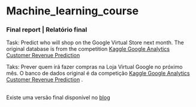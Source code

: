 # Machine_learning_course

### Final report | Relatório final

Task: Predict who will shop on the Google Virtual Store next month. The original database is from the competition [Kaggle Google Analytics Customer Revenue Prediction](https://www.kaggle.com/c/ga-customer-revenue-prediction)

Taks: Prever quem irá fazer compras na Loja Virtual Google no próximo mês. O banco de dados original é da competição [Kaggle Google Analytics Customer Revenue Prediction](https://www.kaggle.com/c/ga-customer-revenue-prediction) .
 <br>
 <br>

Existe uma versão final disponível no [blog](https://tairocha.netlify.app/tutorials/machine_learning/)

